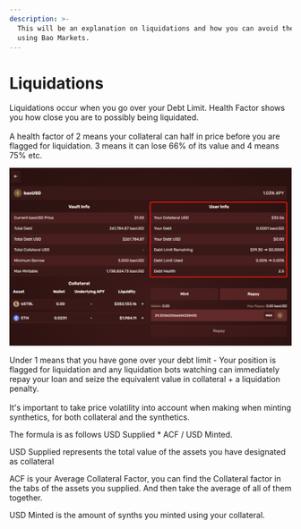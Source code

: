 ```yaml
---
description: >-
  This will be an explanation on liquidations and how you can avoid them while
  using Bao Markets.
---
```


# Liquidations

Liquidations occur when you go over your Debt Limit. Health Factor shows you how close you are to possibly being liquidated.\
\
A health factor of 2 means your collateral can half in price before you are flagged for liquidation. 3 means it can lose 66% of its value and 4 means 75% etc.

![](../../.gitbook/assets/6daabb2862f477881924107f79e77e12.png)

Under 1 means that you have gone over your debt limit - Your position is flagged for liquidation and any liquidation bots watching can immediately repay your loan and seize the equivalent value in collateral + a liquidation penalty.\
\
It's important to take price volatility into account when making when minting synthetics, for both collateral and the synthetics.

The formula is as follows USD Supplied \* ACF / USD Minted.

USD Supplied represents the total value of the assets you have designated as collateral

ACF is your Average Collateral Factor, you can find the Collateral factor in the tabs of the assets you supplied. And then take the average of all of them together.

USD Minted is the amount of synths you minted using your collateral.
